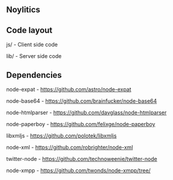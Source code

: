 ## Noylitics ##


## Code layout ##

js/ - Client side code

lib/ - Server side code

## Dependencies ##

node-expat - https://github.com/astro/node-expat

node-base64 - https://github.com/brainfucker/node-base64

node-htmlparser - https://github.com/davglass/node-htmlparser

node-paperboy - https://github.com/felixge/node-paperboy

libxmljs - https://github.com/polotek/libxmljs

node-xml - https://github.com/robrighter/node-xml

twitter-node - https://github.com/technoweenie/twitter-node

node-xmpp - https://github.com/twonds/node-xmpp/tree/

